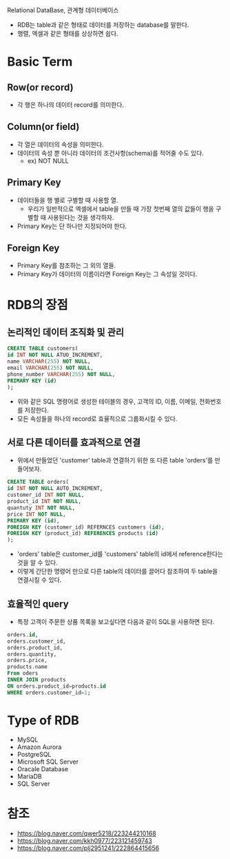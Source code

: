Relational DataBase, 관계형 데이터베이스
- RDB는 table과 같은 형태로 데이터를 저장하는 database를 말한다.
- 행렬, 엑셀과 같은 형태를 상상하면 쉽다.
# Basic Term
## Row(or record)
- 각 행은 하나의 데이터 record를 의미한다.
## Column(or field)
- 각 열은 데이터의 속성을 의미한다.
- 데이터의 속성 뿐 아니라 데이터의 조건사항(schema)를 적어줄 수도 있다.
	- ex) NOT NULL
## Primary Key
- 데이터들을 행 별로 구별할 때 사용할 열.
	- 우리가 일반적으로 엑셀에서 table을 만들 때 가장 첫번째 열의 값들이 행을 구별할 때 사용된다는 것을 생각하자.
- Primary Key는 단 하나만 지정되어야 한다.
## Foreign Key
- Primary Key를 참조하는 그 외의 열들.
- Primary Key가 데이터의 이름이라면 Foreign Key는 그 속성일 것이다.
# RDB의 장점
## 논리적인 데이터 조직화 및 관리
```sql
CREATE TABLE customers(
id INT NOT NULL ATUO_INCREMENT,
name VARCHAR(255) NOT NULL,
email VARCHAR(255) NOT NULL,
phone_number VARCHAR(255) NOT NULL,
PRIMARY KEY (id)
);
```
- 위와 같은 SQL 명령어로 생성한 테이블의 경우, 고객의 ID, 이름, 이메일, 전화번호를 저장한다.
- 모든 속성들을 하나의 record로 효율적으로 그룹화시킬 수 있다.
## 서로 다른 데이터를 효과적으로 연결
- 위에서 만들었던 'customer' table과 연결하기 위한 또 다른 table 'orders'를 만들어보자.
```sql
CREATE TABLE orders(
id INT NOT NULL AUTO_INCREMENT,
customer_id INT NOT NULL,
product_id INT NOT NULL,
quantuty INT NOT NULL,
price INT NOT NULL,
PRIMARY KEY (id),
FOREIGN KEY (customer_id) REFERNCES customers (id),
FOREIGN KEY (product_id) REFERENCES products (id)
);
```
- 'orders' table은 customer_id를 'customers' table의 id에서 reference한다는 것을 알 수 있다.
- 이렇게 간단한 명령어 만으로 다른 table의 데이터를 끌어다 참조하여 두 table을 연결시킬 수 있다.
## 효율적인 query
- 특정 고객이 주문한 상품 목록을 보고싶다면 다음과 같이 SQL을 사용하면 된다.
```sql
orders.id,
orders.customer_id,
orders.product_id,
orders.quantity,
orders.price,
products.name
From oders
INNER JOIN products
ON orders.product_id=products.id
WHERE orders.customer_id=1;
```
# Type of RDB
- MySQL
- Amazon Aurora
- PostgreSQL
- Microsoft SQL Server
- Oracale Database
- MariaDB
- SQL Server

# 참조
- https://blog.naver.com/qwer5218/223244210168
- https://blog.naver.com/kkh0977/223121459743
- https://blog.naver.com/plj2951241/222864415656